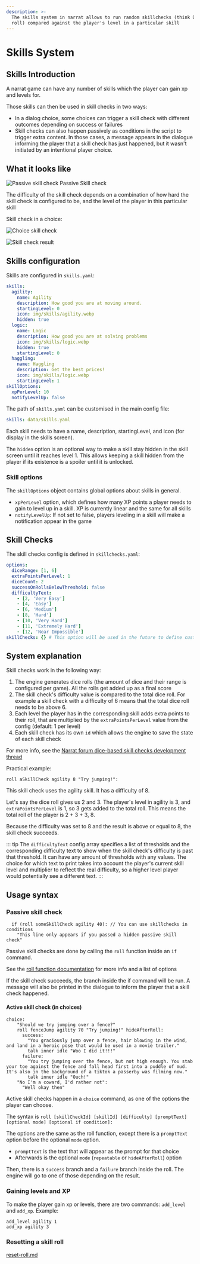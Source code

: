 ```yaml
---
description: >-
  The skills system in narrat allows to run random skillchecks (think D&D dice
  roll) compared against the player's level in a particular skill
---
```


# Skills System

## Skills Introduction

A narrat game can have any number of skills which the player can gain xp and levels for.

Those skills can then be used in skill checks in two ways:

- In a dialog choice, some choices can trigger a skill check with different outcomes depending on success or failures
- Skill checks can also happen passively as conditions in the script to trigger extra content. In those cases, a message appears in the dialogue informing the player that a skill check has just happened, but it wasn't initiated by an intentional player choice.

## What it looks like

![Passive skill check](./skills/passive-skillcheck.webp) Passive Skill check

The difficulty of the skill check depends on a combination of how hard the skill check is configured to be, and the level of the player in this particular skill

Skill check in a choice:

![Choice skill check](./skills/choice-skillcheck.png)

![Skill check result](./skills/skillcheck-result.png)

## Skills configuration

Skills are configured in `skills.yaml`:

```yaml
skills:
  agility:
    name: Agility
    description: How good you are at moving around.
    startingLevel: 0
    icon: img/skills/agility.webp
    hidden: true
  logic:
    name: Logic
    description: How good you are at solving problems
    icon: img/skills/logic.webp
    hidden: true
    startingLevel: 0
  haggling:
    name: Haggling
    description: Get the best prices!
    icon: img/skills/logic.webp
    startingLevel: 1
skillOptions:
  xpPerLevel: 10
  notifyLevelUp: false
```

The path of `skills.yaml` can be customised in the main config file:

```yaml
skills: data/skills.yaml
```

Each skill needs to have a name, description, startingLevel, and icon (for display in the skills screen).

The `hidden` option is an optional way to make a skill stay hidden in the skill screen until it reaches level 1. This allows keeping a skill hidden from the player if its existence is a spoiler until it is unlocked.

### Skill options

The `skillOptions` object contains global options about skills in general.

- `xpPerLevel` option, which defines how many XP points a player needs to gain to level up in a skill. XP is currently linear and the same for all skills
- `notifyLevelUp`: If not set to false, players leveling in a skill will make a notification appear in the game

## Skill Checks

The skill checks config is defined in `skillchecks.yaml`:

```yaml
options:
  diceRange: [1, 6]
  extraPointsPerLevel: 1
  diceCount: 2
  successOnRollsBelowThreshold: false
  difficultyText:
    - [2, 'Very Easy']
    - [4, 'Easy']
    - [6, 'Medium']
    - [8, 'Hard']
    - [10, 'Very Hard']
    - [11, 'Extremely Hard']
    - [12, 'Near Impossible']
skillChecks: {} # This option will be used in the future to define custom options for individual skill checks
```

## System explanation

Skill checks work in the following way:

1. The engine generates dice rolls (the amount of dice and their range is configured per game). All the rolls get added up as a final score
2. The skill check's difficulty value is compared to the total dice roll. For example a skill check with a difficulty of 6 means that the total dice roll needs to be above 6.
3. Each level the player has in the corresponding skill adds extra points to their roll, that are multiplied by the `extraPointsPerLevel` value from the config (default: 1 per level)
4. Each skill check has its own `id` which allows the engine to save the state of each skill check

For more info, see the [Narrat forum dice-based skill checks development thread](https://narrat.discourse.group/t/proposal-for-dice-based-skill-checks/24?u=liana)

Practical example:

```
roll aSkillCheck agility 8 "Try jumping!":
```

This skill check uses the agility skill. It has a difficulty of 8.

Let's say the dice roll gives us 2 and 3. The player's level in agility is 3, and `extraPointsPerLevel` is 1, so 3 gets added to the total roll. This means the total roll of the player is 2 + 3 + 3, 8.

Because the difficulty was set to 8 and the result is above or equal to 8, the skill check succeeds.

::: tip
The `difficultyText` config array specifies a list of thresholds and the corresponding difficulty text to show when the skill check's difficulty is past that threshold. It can have any amount of thresholds with any values. The choice for which text to print takes into account the player's current skill level and multiplier to reflect the real difficulty, so a higher level player would potentially see a different text.
:::

## Usage syntax

### Passive skill check

```
  if (roll someSkillCheck agility 40): // You can use skillchecks in conditions
    "This line only appears if you passed a hidden passive skill check"
```

Passive skill checks are done by calling the `roll` function inside an `if` command.

See the [roll function documentation](../commands/skills-commands/roll.md) for more info and a list of options

If the skill check succeeds, the branch inside the if command will be run. A message will also be printed in the dialogue to inform the player that a skill check happened.

#### Active skill check (in choices)

```
choice:
    "Should we try jumping over a fence?"
    roll fenceJump agility 70 "Try jumping!" hideAfterRoll:
      success:
        "You graciously jump over a fence, hair blowing in the wind, and land in a heroic pose that would be used in a movie trailer."
        talk inner idle "Woo I did it!!!"
      failure:
        "You try jumping over the fence, but not high enough. You stab your toe against the fence and fall head first into a puddle of mud. It's also in the background of a tiktok a passerby was filming now."
        talk inner idle "Ouch!"
    "No I'm a coward, I'd rather not":
      "Well okay then"
```

Active skill checks happen in a `choice` command, as one of the options the player can choose.

The syntax is `roll [skillCheckId] [skillId] [difficulty] [promptText] [optional mode] [optional if condition]:`

The options are the same as the roll function, except there is a `promptText` option before the optional `mode` option.

- `promptText` is the text that will appear as the prompt for that choice
- Afterwards is the optional `mode` (`repeatable` or `hideAfterRoll`) option

Then, there is a `success` branch and a `failure` branch inside the roll. The engine will go to one of those depending on the result.

### Gaining levels and XP

To make the player gain xp or levels, there are two commands: `add_level` and `add_xp`. Example:

```
add_level agility 1
add_xp agility 3
```

### Resetting a skill roll

[reset-roll.md](../commands/skills-commands/reset-roll.md)
